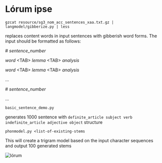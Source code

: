 # Lórum ipse

```
gzcat resource/sg3_nom_acc_sentences_xaa.txt.gz | langmodel/gibberize.py | less 
```

replaces content words in input sentences with gibberish word forms. The input should be formatted as follows:

\# _sentence_number_

_word_ \<TAB> _lemma_ \<TAB> _analysis_

_word_ \<TAB> _lemma_ \<TAB> _analysis_

...

\# _sentence_number_

...

```
basic_sentence_demo.py
```

generates 1000 sentence with ```definite_article subject verb indefinite_article adjective object``` structure

```
phonmodel.py <list-of-existing-stems
```

This will create a trigram model based on the input character sequences and output 100 generated stems

![lórum](http://konyvmanufaktura.hu/wp-content/uploads/2012/04/magyarkartya.jpg)
